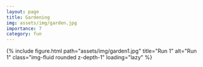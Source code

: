 ```yaml
---
layout: page
title: Gardening
img: assets/img/garden.jpg 
importance: 7
category: fun
---
```

<div class="row row-cols-1 row-cols-md-3 g-3">
  <div class="col">
    {% include figure.html path="assets/img/garden1.jpg" title="Run 1" alt="Run 1" class="img-fluid rounded z-depth-1" loading="lazy" %}
  </div>
</div>

